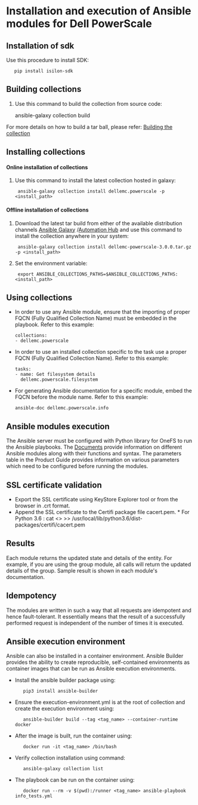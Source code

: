 <!--
Copyright (c) 2024 Dell Inc., or its subsidiaries. All Rights Reserved.

Licensed under the Apache License, Version 2.0 (the "License");
you may not use this file except in compliance with the License.
You may obtain a copy of the License at

    http://www.apache.org/licenses/LICENSE-2.0
-->

# Installation and execution of Ansible modules for Dell PowerScale

## Installation of sdk
Use this procedure to install SDK:
  
       pip install isilon-sdk
  
## Building collections
  1. Use this command to build the collection from source code:
    
        ansible-galaxy collection build

   For more details on how to build a tar ball, please refer: [Building the collection](https://docs.ansible.com/ansible/latest/dev_guide/developing_collections_distributing.html#building-your-collection-tarball)


## Installing collections
#### Online installation of collections 
  1. Use this command to install the latest collection hosted in galaxy:

	      ansible-galaxy collection install dellemc.powerscale -p <install_path>

  #### Offline installation of collections
  1. Download the latest tar build from either of the available distribution channels [Ansible Galaxy](https://galaxy.ansible.com/dellemc/powerscale) /[Automation Hub](https://console.redhat.com/ansible/automation-hub/repo/published/dellemc/powerscale) and use this command to install the collection anywhere in your system:

	      ansible-galaxy collection install dellemc-powerscale-3.0.0.tar.gz -p <install_path>

  2. Set the environment variable:

	      export ANSIBLE_COLLECTIONS_PATHS=$ANSIBLE_COLLECTIONS_PATHS:<install_path>

## Using collections

  * In order to use any Ansible module, ensure that the importing of proper FQCN (Fully Qualified Collection Name) must be embedded in the playbook.
   Refer to this example:
 
        collections:
        - dellemc.powerscale

  * In order to use an installed collection specific to the task use a proper FQCN (Fully Qualified Collection Name). Refer to this example:

        tasks:
        - name: Get filesystem details
          dellemc.powerscale.filesystem
    
  * For generating Ansible documentation for a specific module, embed the FQCN  before the module name. Refer to this example:
        
        ansible-doc dellemc.powerscale.info


## Ansible modules execution

The Ansible server must be configured with Python library for OneFS to run the Ansible playbooks. The [Documents](https://github.com/dell/ansible-powerscale/blob/3.0.0/docs) provide information on different Ansible modules along with their functions and syntax. The parameters table in the Product Guide provides information on various parameters which need to be configured before running the modules.

## SSL certificate validation

* Export the SSL certificate using KeyStore Explorer tool or from the browser in .crt format.
* Append the SSL certificate to the Certifi package file cacert.pem.
      * For Python 3.6 : cat <> >> /usr/local/lib/python3.6/dist-packages/certifi/cacert.pem

## Results
Each module returns the updated state and details of the entity. 
For example, if you are using the group module, all calls will return the updated details of the group.
Sample result is shown in each module's documentation.

## Idempotency
The modules are written in such a way that all requests are idempotent and hence fault-tolerant. It essentially means that the result of a successfully performed request is independent of the number of times it is executed.

## Ansible execution environment

Ansible can also be installed in a container environment. Ansible Builder provides the ability to create reproducible, self-contained environments as container images that can be run as Ansible execution environments.
* Install the ansible builder package using:

         pip3 install ansible-builder

* Ensure the execution-environment.yml is at the root of collection and create the execution environment using:

         ansible-builder build --tag <tag_name> --container-runtime docker

* After the image is built, run the container using:

         docker run -it <tag_name> /bin/bash

* Verify collection installation using command:

         ansible-galaxy collection list

* The playbook can be run on the container using:

         docker run --rm -v $(pwd):/runner <tag_name> ansible-playbook info_tests.yml
